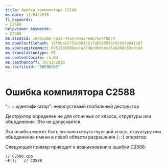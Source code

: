 ```yaml
---
title: Ошибка компилятора C2588
ms.date: 11/04/2016
f1_keywords:
- C2588
helpviewer_keywords:
- C2588
ms.assetid: 19a0cabd-ca13-44a5-9be3-ee676abf9bc4
ms.openlocfilehash: 15f9ba62751d9b3cb17ab56659310292dab41adf
ms.sourcegitcommit: 6052185696adca270bc9bdbec45a626dd89cdcdd
ms.translationtype: MT
ms.contentlocale: ru-RU
ms.lasthandoff: 10/31/2018
ms.locfileid: "50596785"
---
```

# <a name="compiler-error-c2588"></a>Ошибка компилятора C2588

":: ~ идентификатор": недопустимый глобальный деструктор

Деструктор определен не для отличных от класса, структуры или объединения. Это не допускается.

Эта ошибка может быть вызвана отсутствующий класс, структуру или объединение имени в левой области разрешения (`::`) оператор.

Следующий пример приводит к возникновению ошибки C2588:

```
// C2588.cpp
~F();   // C2588
```